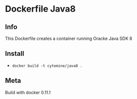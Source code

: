 # Dockerfile Java8

## Info

This Dockerfile creates a container running Oracke Java SDK 8

## Install

- `docker build -t cytomine/java8 .`

## Meta

Build with docker 0.11.1

